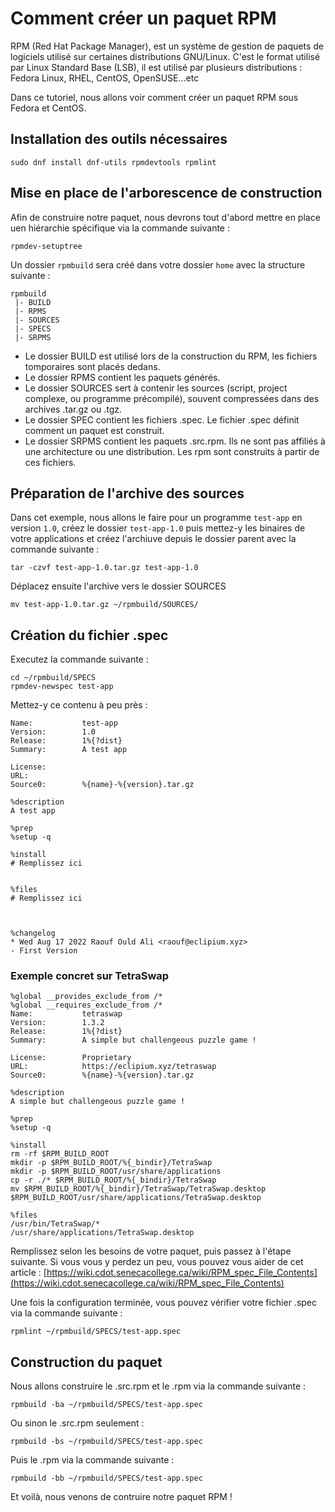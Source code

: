 # Comment créer un paquet RPM

RPM (Red Hat Package Manager), est un système de gestion de paquets de logiciels utilisé sur certaines distributions GNU/Linux. C'est le format utilisé par Linux Standard Base (LSB), il est utilisé par plusieurs distributions : Fedora Linux, RHEL, CentOS, OpenSUSE...etc

Dans ce tutoriel, nous allons voir comment créer un paquet RPM sous Fedora et CentOS.

## Installation des outils nécessaires

```
sudo dnf install dnf-utils rpmdevtools rpmlint
```

## Mise en place de l'arborescence de construction

Afin de construire notre paquet, nous devrons tout d'abord mettre en place uen hiérarchie spécifique via la commande suivante :

```
rpmdev-setuptree
```

Un dossier `rpmbuild` sera créé dans votre dossier `home` avec la structure suivante :
```
rpmbuild 
 |- BUILD 
 |- RPMS 
 |- SOURCES 
 |- SPECS 
 |- SRPMS 
```

- Le dossier BUILD est utilisé lors de la construction du RPM, les fichiers tomporaires sont placés dedans.
- Le dossier RPMS contient les paquets générés.
- Le dossier SOURCES sert à contenir les sources (script, project complexe, ou programme précompilé), souvent compressées dans des archives .tar.gz ou .tgz.
- Le dossier SPEC contient les fichiers .spec. Le fichier .spec définit comment un paquet est construit.
- Le dossier SRPMS contient les paquets .src.rpm. Ils ne sont pas affiliés à une architecture ou une distribution. Les rpm sont construits à partir de ces fichiers.

## Préparation de l'archive des sources

Dans cet exemple, nous allons le faire pour un programme `test-app` en version `1.0`, créez le dossier `test-app-1.0` puis mettez-y les binaires de votre applications et créez l'archiuve depuis le dossier parent avec la commande suivante :

```
tar -czvf test-app-1.0.tar.gz test-app-1.0
```

Déplacez ensuite l'archive vers le dossier SOURCES

```
mv test-app-1.0.tar.gz ~/rpmbuild/SOURCES/
```

## Création du fichier .spec

Executez la commande suivante :

```
cd ~/rpmbuild/SPECS
rpmdev-newspec test-app
```

Mettez-y ce contenu à peu près :

```
Name:           test-app
Version:        1.0
Release:        1%{?dist}
Summary:        A test app

License:        
URL:            
Source0:        %{name}-%{version}.tar.gz

%description
A test app

%prep
%setup -q

%install
# Remplissez ici


%files
# Remplissez ici



%changelog
* Wed Aug 17 2022 Raouf Ould Ali <raouf@eclipium.xyz>
- First Version
```

### Exemple concret sur TetraSwap

```
%global __provides_exclude_from /*
%global __requires_exclude_from /*
Name:           tetraswap
Version:        1.3.2
Release:        1%{?dist}
Summary:        A simple but challengeous puzzle game !

License:        Proprietary
URL:            https://eclipium.xyz/tetraswap
Source0:        %{name}-%{version}.tar.gz

%description
A simple but challengeous puzzle game !

%prep
%setup -q

%install
rm -rf $RPM_BUILD_ROOT
mkdir -p $RPM_BUILD_ROOT/%{_bindir}/TetraSwap
mkdir -p $RPM_BUILD_ROOT/usr/share/applications
cp -r ./* $RPM_BUILD_ROOT/%{_bindir}/TetraSwap
mv $RPM_BUILD_ROOT/%{_bindir}/TetraSwap/TetraSwap.desktop $RPM_BUILD_ROOT/usr/share/applications/TetraSwap.desktop

%files
/usr/bin/TetraSwap/*
/usr/share/applications/TetraSwap.desktop
``` 

Remplissez selon les besoins de votre paquet, puis passez à l'étape suivante.
Si vous vous y perdez un peu, vous pouvez vous aider de cet article : [https://wiki.cdot.senecacollege.ca/wiki/RPM_spec_File_Contents](https://wiki.cdot.senecacollege.ca/wiki/RPM_spec_File_Contents)

Une fois la configuration terminée, vous pouvez vérifier votre fichier .spec via la commande suivante :

```
rpmlint ~/rpmbuild/SPECS/test-app.spec
```

## Construction du paquet

Nous allons construire le .src.rpm et le .rpm via la commande suivante :
```
rpmbuild -ba ~/rpmbuild/SPECS/test-app.spec
```
Ou sinon le .src.rpm seulement :
```
rpmbuild -bs ~/rpmbuild/SPECS/test-app.spec
```
Puis le .rpm via la commande suivante :
```
rpmbuild -bb ~/rpmbuild/SPECS/test-app.spec
```

Et voilà, nous venons de contruire notre paquet RPM !